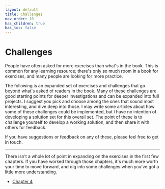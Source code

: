 ```yaml
---
layout: default
title: Challenges
nav_order: 10
has_children: true
has_toc: false
---
```


# Challenges

People have often asked for more exercises than what's in the book. This is common for any learning resource; there's only so much room in a book for exercises, and many people are looking for more practice.

The following is an expanded set of exercises and challenges that go beyond what's asked of readers in the book. Many of these challenges are good starting points for deeper investigations and can be expanded into full projects. I suggest you pick and choose among the ones that sound most interesting, and dive deep into those. I may write some articles about how some of these challenges could be implemented, but I have no intention of developing a solution set for this overall set. The point of these is to challenge yourself to develop a working solution, and then share it with others for feedback.

If you have suggestions or feedback on any of these, please feel free to get in touch.

---

There isn't a whole lot of point in expanding on the exercises in the first few chapters. If you have worked through those chapters, it's much more worth your time to move forward, and dig into some challenges when you've got a little more understanding.

- [Chapter 4]()
